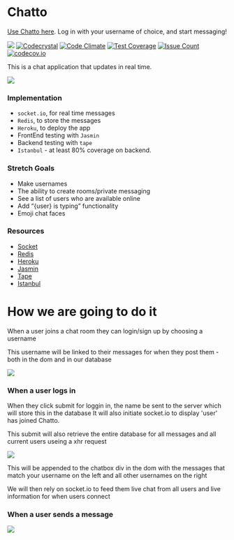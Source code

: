 # Chatto

[Use Chatto here](http://kasaromi-chatto.herokuapp.com/). Log in with your
username of choice, and start messaging!

![](https://travis-ci.org/kasaromi/chatto.svg?branch=master)
[![Codecrystal](https://img.shields.io/badge/code-crystal-5CB3FF.svg)](http://codecrystal.herokuapp.com/crystalise/kasaromi/chatto/master)
[![Code Climate](https://codeclimate.com/repos/56cc4edcafbada638e007c7f/badges/c91bce951f2025bb637d/gpa.svg)](https://codeclimate.com/repos/56cc4edcafbada638e007c7f/feed)
[![Test Coverage](https://codeclimate.com/repos/56cc4edcafbada638e007c7f/badges/c91bce951f2025bb637d/coverage.svg)](https://codeclimate.com/repos/56cc4edcafbada638e007c7f/coverage)
[![Issue Count](https://codeclimate.com/repos/56cc4edcafbada638e007c7f/badges/c91bce951f2025bb637d/issue_count.svg)](https://codeclimate.com/repos/56cc4edcafbada638e007c7f/feed)
[![codecov.io](https://codecov.io/github/kasaromi/chatto/coverage.svg?branch=master)](https://codecov.io/github/kasaromi/chatto?branch=master)

This is a chat application that updates in real time.

![](https://cloud.githubusercontent.com/assets/15983736/13251298/33da2638-da27-11e5-8f9a-903f8667530a.png)

### Implementation

* ```socket.io```, for real time messages
* ```Redis```, to store the messages
* ```Heroku```, to deploy the app
* FrontEnd testing with ```Jasmin```
* Backend testing with ```tape```
* ```Istanbul``` - at least 80% coverage on backend.

### Stretch Goals

* Make usernames
* The ability to create rooms/private messaging
* See a list of users who are available online
* Add “{user} is typing” functionality
* Emoji chat faces

### Resources
* [Socket](http://socket.io/)
* [Redis](http://redis.io/)
* [Heroku](https://www.heroku.com/)
* [Jasmin](http://jasmine.github.io/)
* [Tape](https://www.npmjs.com/package/tape)
* [Istanbul](https://github.com/gotwarlost/istanbul)

# How we are going to do it

When a user joins a chat room they can login/sign up by choosing a username

This username will be linked to their messages for when they post them - both in the dom and in our database

![](https://cloud.githubusercontent.com/assets/15983736/13268390/218639b0-da7a-11e5-9b66-9ea31ffe2c0c.png)

### When a user logs in

When they click submit for loggin in, the name be sent to the server which will store this in the database
It will also initiate socket.io to display 'user' has joined Chatto.

This submit will also retrieve the entire database for all messages and all current users useing a xhr request

![](https://cloud.githubusercontent.com/assets/15983736/13269233/9d32ff18-da7e-11e5-9435-f77c9517651b.png)

This will be appended to the chatbox div in the dom with the messages that match your username on the left and all other usernames on the right

We will then rely on socket.io to feed them live chat from all users and live information for when users connect

### When a user sends a message

![](https://cloud.githubusercontent.com/assets/15983736/13269513/fd2bdf06-da7f-11e5-9bf7-3764ddb00618.png)

